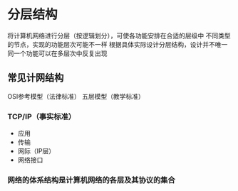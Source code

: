 


# 分层结构
将计算机网络进行分层（按逻辑划分），可使各功能安排在合适的层级中
不同类型的节点，实现的功能层次可能不一样
根据具体实际设计分层结构，设计并不唯一
同一个功能可以在多层次中反复出现

## 常见计网结构
OSI参考模型（法律标准）
五层模型（教学标准）
### TCP/IP（事实标准）
- 应用
- 传输
- 网际（IP层）
- 网络接口

### 网络的体系结构是计算机网络的各层及其协议的集合

<!--stackedit_data:
eyJoaXN0b3J5IjpbMTE3NDQ1MDc1LDE4NTY4MzMxMDJdfQ==
-->